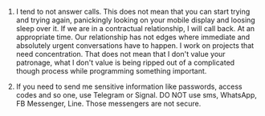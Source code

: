 

1. I tend to not answer calls. This does not mean that you can start trying and trying again, panickingly looking on your mobile display and loosing sleep over it. If we are in a contractual relationship, I will call back. At an appropriate time. Our relationship has not edges where immediate and absolutely urgent conversations have to happen. I work on projects that need concentration. That does not mean that I don't value your patronage, what I don't value is being ripped out of a complicated though process while programming something important.


2. If you need to send me sensitive information like passwords, access codes and so one, use Telegram or Signal. DO NOT use sms, WhatsApp, FB Messenger, Line. Those messengers are not secure. 
